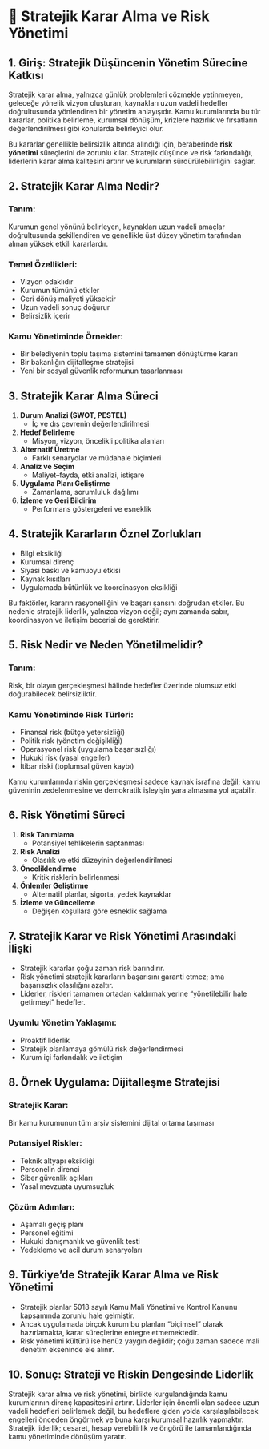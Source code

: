 # 📘 Stratejik Karar Alma ve Risk Yönetimi

## 1. Giriş: Stratejik Düşüncenin Yönetim Sürecine Katkısı

Stratejik karar alma, yalnızca günlük problemleri çözmekle yetinmeyen, geleceğe yönelik vizyon oluşturan, kaynakları uzun vadeli hedefler doğrultusunda yönlendiren bir yönetim anlayışıdır. Kamu kurumlarında bu tür kararlar, politika belirleme, kurumsal dönüşüm, krizlere hazırlık ve fırsatların değerlendirilmesi gibi konularda belirleyici olur.

Bu kararlar genellikle belirsizlik altında alındığı için, beraberinde **risk yönetimi** süreçlerini de zorunlu kılar. Stratejik düşünce ve risk farkındalığı, liderlerin karar alma kalitesini artırır ve kurumların sürdürülebilirliğini sağlar.

## 2. Stratejik Karar Alma Nedir?

### Tanım:

Kurumun genel yönünü belirleyen, kaynakları uzun vadeli amaçlar doğrultusunda şekillendiren ve genellikle üst düzey yönetim tarafından alınan yüksek etkili kararlardır.

### Temel Özellikleri:

- Vizyon odaklıdır
- Kurumun tümünü etkiler
- Geri dönüş maliyeti yüksektir
- Uzun vadeli sonuç doğurur
- Belirsizlik içerir

### Kamu Yönetiminde Örnekler:

- Bir belediyenin toplu taşıma sistemini tamamen dönüştürme kararı
- Bir bakanlığın dijitalleşme stratejisi
- Yeni bir sosyal güvenlik reformunun tasarlanması

## 3. Stratejik Karar Alma Süreci

1. **Durum Analizi (SWOT, PESTEL)**
   - İç ve dış çevrenin değerlendirilmesi
2. **Hedef Belirleme**
   - Misyon, vizyon, öncelikli politika alanları
3. **Alternatif Üretme**
   - Farklı senaryolar ve müdahale biçimleri
4. **Analiz ve Seçim**
   - Maliyet–fayda, etki analizi, istişare
5. **Uygulama Planı Geliştirme**
   - Zamanlama, sorumluluk dağılımı
6. **İzleme ve Geri Bildirim**
   - Performans göstergeleri ve esneklik

## 4. Stratejik Kararların Öznel Zorlukları

- Bilgi eksikliği
- Kurumsal direnç
- Siyasi baskı ve kamuoyu etkisi
- Kaynak kısıtları
- Uygulamada bütünlük ve koordinasyon eksikliği

Bu faktörler, kararın rasyonelliğini ve başarı şansını doğrudan etkiler. Bu nedenle stratejik liderlik, yalnızca vizyon değil; aynı zamanda sabır, koordinasyon ve iletişim becerisi de gerektirir.

## 5. Risk Nedir ve Neden Yönetilmelidir?

### Tanım:

Risk, bir olayın gerçekleşmesi hâlinde hedefler üzerinde olumsuz etki doğurabilecek belirsizliktir.

### Kamu Yönetiminde Risk Türleri:

- Finansal risk (bütçe yetersizliği)
- Politik risk (yönetim değişikliği)
- Operasyonel risk (uygulama başarısızlığı)
- Hukuki risk (yasal engeller)
- İtibar riski (toplumsal güven kaybı)

Kamu kurumlarında riskin gerçekleşmesi sadece kaynak israfına değil; kamu güveninin zedelenmesine ve demokratik işleyişin yara almasına yol açabilir.

## 6. Risk Yönetimi Süreci

1. **Risk Tanımlama**
   - Potansiyel tehlikelerin saptanması
2. **Risk Analizi**
   - Olasılık ve etki düzeyinin değerlendirilmesi
3. **Önceliklendirme**
   - Kritik risklerin belirlenmesi
4. **Önlemler Geliştirme**
   - Alternatif planlar, sigorta, yedek kaynaklar
5. **İzleme ve Güncelleme**
   - Değişen koşullara göre esneklik sağlama

## 7. Stratejik Karar ve Risk Yönetimi Arasındaki İlişki

- Stratejik kararlar çoğu zaman risk barındırır.
- Risk yönetimi stratejik kararların başarısını garanti etmez; ama başarısızlık olasılığını azaltır.
- Liderler, riskleri tamamen ortadan kaldırmak yerine “yönetilebilir hale getirmeyi” hedefler.

### Uyumlu Yönetim Yaklaşımı:

- Proaktif liderlik
- Stratejik planlamaya gömülü risk değerlendirmesi
- Kurum içi farkındalık ve iletişim

## 8. Örnek Uygulama: Dijitalleşme Stratejisi

### Stratejik Karar:

Bir kamu kurumunun tüm arşiv sistemini dijital ortama taşıması

### Potansiyel Riskler:

- Teknik altyapı eksikliği
- Personelin direnci
- Siber güvenlik açıkları
- Yasal mevzuata uyumsuzluk

### Çözüm Adımları:

- Aşamalı geçiş planı
- Personel eğitimi
- Hukuki danışmanlık ve güvenlik testi
- Yedekleme ve acil durum senaryoları

## 9. Türkiye’de Stratejik Karar Alma ve Risk Yönetimi

- Stratejik planlar 5018 sayılı Kamu Mali Yönetimi ve Kontrol Kanunu kapsamında zorunlu hale gelmiştir.
- Ancak uygulamada birçok kurum bu planları “biçimsel” olarak hazırlamakta, karar süreçlerine entegre etmemektedir.
- Risk yönetimi kültürü ise henüz yaygın değildir; çoğu zaman sadece mali denetim ekseninde ele alınır.

## 10. Sonuç: Strateji ve Riskin Dengesinde Liderlik

Stratejik karar alma ve risk yönetimi, birlikte kurgulandığında kamu kurumlarının direnç kapasitesini artırır. Liderler için önemli olan sadece uzun vadeli hedefleri belirlemek değil, bu hedeflere giden yolda karşılaşılabilecek engelleri önceden öngörmek ve buna karşı kurumsal hazırlık yapmaktır. Stratejik liderlik; cesaret, hesap verebilirlik ve öngörü ile tamamlandığında kamu yönetiminde dönüşüm yaratır.
